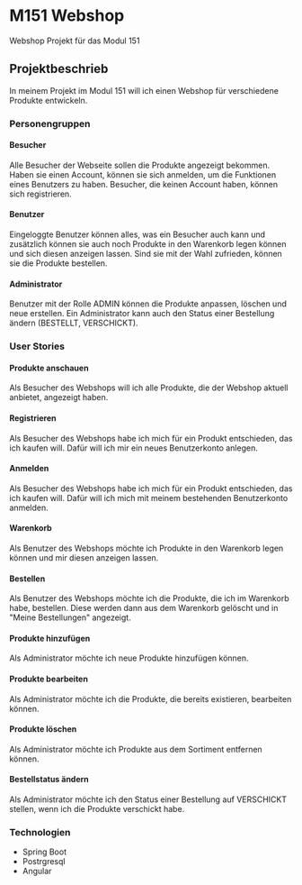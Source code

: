 # M151 Webshop
Webshop Projekt für das Modul 151

## Projektbeschrieb
In meinem Projekt im Modul 151 will ich einen Webshop für verschiedene Produkte entwickeln.

### Personengruppen

#### Besucher
Alle Besucher der Webseite sollen die Produkte angezeigt bekommen. Haben sie einen Account, können sie sich anmelden, um die Funktionen eines Benutzers zu haben. Besucher, die keinen Account haben, können sich registrieren.

#### Benutzer
Eingeloggte Benutzer können alles, was ein Besucher auch kann und zusätzlich können sie auch noch Produkte in den Warenkorb legen können und sich diesen anzeigen lassen. Sind sie mit der Wahl zufrieden, können sie die Produkte bestellen.

#### Administrator
Benutzer mit der Rolle ADMIN können die Produkte anpassen, löschen und neue erstellen. Ein Administrator kann auch den Status einer Bestellung ändern (BESTELLT, VERSCHICKT).


### User Stories

#### Produkte anschauen
Als Besucher des Webshops will ich alle Produkte, die der Webshop aktuell anbietet, angezeigt haben.

#### Registrieren
Als Besucher des Webshops habe ich mich für ein Produkt entschieden, das ich kaufen will. Dafür will ich mir ein neues Benutzerkonto anlegen.

#### Anmelden
Als Besucher des Webshops habe ich mich für ein Produkt entschieden, das ich kaufen will. Dafür will ich mich mit meinem bestehenden Benutzerkonto anmelden.

#### Warenkorb
Als Benutzer des Webshops möchte ich Produkte in den Warenkorb legen können und mir diesen anzeigen lassen.

#### Bestellen
Als Benutzer des Webshops möchte ich die Produkte, die ich im Warenkorb habe, bestellen. Diese werden dann aus dem Warenkorb gelöscht und in "Meine Bestellungen" angezeigt.

#### Produkte hinzufügen
Als Administrator möchte ich neue Produkte hinzufügen können.

#### Produkte bearbeiten
Als Administrator möchte ich die Produkte, die bereits existieren, bearbeiten können.

#### Produkte löschen
Als Administrator möchte ich Produkte aus dem Sortiment entfernen können.

#### Bestellstatus ändern
Als Administrator möchte ich den Status einer Bestellung auf VERSCHICKT stellen, wenn ich die Produkte verschickt habe.


### Technologien
 - Spring Boot
 - Postrgresql
 - Angular
